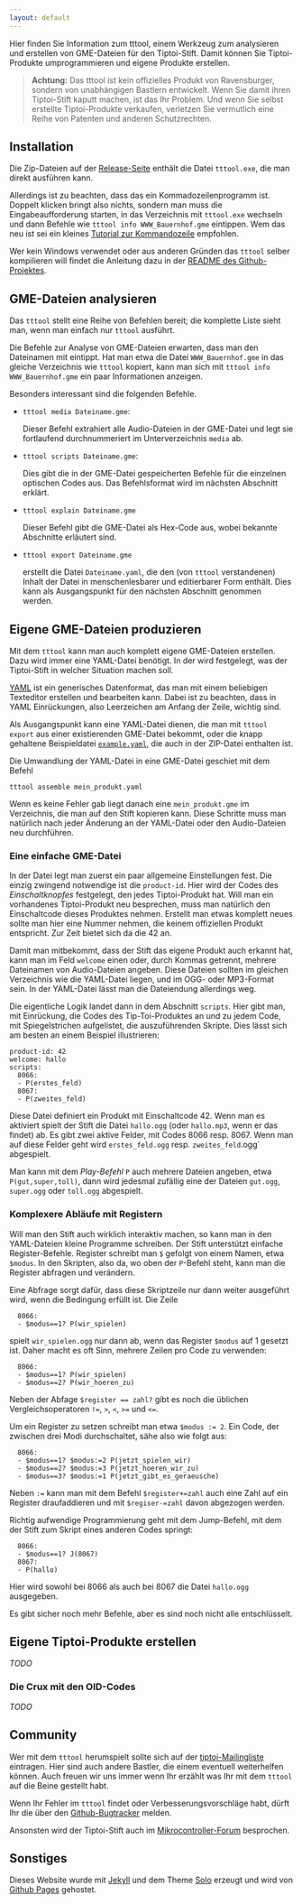 ```yaml
---
layout: default
---
```


Hier finden Sie Information zum tttool, einem Werkzeug zum analysieren und
erstellen von GME-Dateien für den Tiptoi-Stift. Damit können Sie
Tiptoi-Produkte umprogrammieren und eigene Produkte erstellen.

> **Achtung:** Das tttool ist kein offizielles Produkt von Ravensburger,
> sondern von unabhängigen Bastlern entwickelt. Wenn Sie damit ihren
> Tiptoi-Stift kaputt machen, ist das Ihr Problem. Und wenn Sie selbst
> erstellte Tiptoi-Produkte verkaufen, verletzen Sie vermutlich eine Reihe von
> Patenten und anderen Schutzrechten.

## Installation

Die Zip-Dateien auf der [Release-Seite] enthält die Datei `tttool.exe`, die man
direkt ausführen kann.


Allerdings ist zu beachten, dass das ein Kommadozeilenprogramm ist. Doppelt
klicken bringt also nichts, sondern man muss die Eingabeaufforderung starten,
in das Verzeichnis mit `tttool.exe` wechseln und dann Befehle wie `tttool info
WWW_Bauernhof.gme` eintippen. Wem das neu ist sei ein kleines [Tutorial zur
Kommandozeile] empfohlen.

Wer kein Windows verwendet oder aus anderen Gründen das `tttool` selber
kompilieren will findet die Anleitung dazu in der [README des
Github-Projektes].

[Release-Seite]: https://github.com/entropia/tip-toi-reveng/releases
[Tutorial zur Kommandozeile]: http://www.owih.org/2012/03/04/xp-kommandozeile-teil-1/
[README des Github-Projektes]: https://github.com/entropia/tip-toi-reveng#installation

## GME-Dateien analysieren

Das `tttool` stellt eine Reihe von Befehlen bereit; die komplette Liste sieht
man, wenn man einfach nur `tttool` ausführt.

Die Befehle zur Analyse von GME-Dateien erwarten, dass man den Dateinamen mit
eintippt. Hat man etwa die Datei `WWW_Bauernhof.gme` in das gleiche Verzeichnis
wie `tttool` kopiert, kann man sich mit `tttool info WWW_Bauernhof.gme` ein
paar Informationen anzeigen.

Besonders interessant sind die folgenden Befehle.

 * `tttool media Dateiname.gme`:

   Dieser Befehl extrahiert alle Audio-Dateien in der GME-Datei und legt sie
   fortlaufend durchnummeriert im Unterverzeichnis `media` ab.

 * `tttool scripts Dateiname.gme`:

   Dies gibt die in der GME-Datei gespeicherten Befehle für die einzelnen
   optischen Codes aus. Das Befehlsformat wird im nächsten Abschnitt erklärt.

 * `tttool explain Dateiname.gme`

   Dieser Befehl gibt die GME-Datei als Hex-Code aus, wobei bekannte Abschnitte
   erläutert sind.

 * `tttool export Dateiname.gme`

   erstellt die Datei `Dateiname.yaml`, die den (von `tttool` verstandenen)
   Inhalt der Datei in menschenlesbarer und editierbarer Form enthält. Dies
   kann als Ausgangspunkt für den nächsten Abschnitt genommen werden.

## Eigene GME-Dateien produzieren

Mit dem `tttool` kann man auch komplett eigene GME-Dateien erstellen.
Dazu wird immer eine YAML-Datei benötigt. In der wird festgelegt, was der
Tiptoi-Stift in welcher Situation machen soll.

[YAML] ist ein generisches Datenformat, das man mit einem beliebigen Texteditor
erstellen und bearbeiten kann. Dabei ist zu beachten, dass in YAML
Einrückungen, also Leerzeichen am Anfang der Zeile, wichtig sind.

[YAML]: http://de.wikipedia.org/wiki/YAML

Als Ausgangspunkt kann eine YAML-Datei dienen, die man mit `tttool export` aus
einer existierenden GME-Datei bekommt, oder die knapp gehaltene Beispieldatei
[`example.yaml`], die auch in der ZIP-Datei enthalten ist. 

[`example.yaml`]: https://github.com/entropia/tip-toi-reveng/blob/master/example.yaml

Die Umwandlung der YAML-Datei in eine GME-Datei geschiet mit dem Befehl

    tttool assemble mein_produkt.yaml

Wenn es keine Fehler gab liegt danach eine `mein_produkt.gme` im Verzeichnis, die man auf den Stift kopieren kann. Diese Schritte muss man natürlich nach jeder Änderung an der YAML-Datei oder den Audio-Dateien neu durchführen.

### Eine einfache GME-Datei

In der Datei legt man zuerst ein paar allgemeine Einstellungen fest. Die einzig zwingend notwendige ist die `product-id`. Hier wird der Codes des *Einschaltknopfes* festgelegt, den jedes Tiptoi-Produkt hat. Will man ein vorhandenes Tiptoi-Produkt neu besprechen, muss man natürlich den Einschaltcode dieses Produktes nehmen. Erstellt man etwas komplett neues sollte man hier eine Nummer nehmen, die keinem offiziellen Produkt entspricht. Zur Zeit bietet sich da die 42 an.

Damit man mitbekommt, dass der Stift das eigene Produkt auch erkannt hat, kann man im Feld `welcome` einen oder, durch Kommas getrennt, mehrere Dateinamen von Audio-Dateien angeben. Diese Dateien sollten im gleichen Verzeichnis wie die YAML-Datei liegen, und im OGG- oder MP3-Format sein. In der YAML-Datei lässt man die Dateiendung allerdings weg. 

Die eigentliche Logik landet dann in dem Abschnitt `scripts`. Hier gibt man, mit Einrückung, die Codes des Tip-Toi-Produktes an und zu jedem Code, mit Spiegelstrichen aufgelistet, die auszuführenden Skripte. Dies lässt sich am besten an einem Beispiel illustrieren:

~~~
product-id: 42
welcome: hallo
scripts:
  8066:
  - P(erstes_feld)
  8067:
  - P(zweites_feld)
~~~

Diese Datei definiert ein Produkt mit Einschaltcode 42. Wenn man es aktiviert spielt der Stift die Datei `hallo.ogg` (oder `hallo.mp3`, wenn er das findet) ab. Es gibt zwei aktive Felder, mit Codes 8066 resp. 8067. Wenn man auf diese Felder geht wird `erstes_feld.ogg` resp. `zweites_feld`.ogg` abgespielt.

Man kann mit dem *Play-Befehl* `P` auch mehrere Dateien angeben, etwa `P(gut,super,toll)`, dann wird jedesmal zufällig eine der Dateien `gut.ogg`, `super.ogg` oder `toll.ogg` abgespielt.

### Komplexere Abläufe mit Registern

Will man den Stift auch wirklich interaktiv machen, so kann man in den YAML-Dateien kleine Programme schreiben. Der Stift unterstützt einfache Register-Befehle. Register schreibt man `$` gefolgt von einem Namen, etwa `$modus`. In den Skripten, also da, wo oben der `P`-Befehl steht, kann man die Register abfragen und verändern.

Eine Abfrage sorgt dafür, dass diese Skriptzeile nur dann weiter ausgeführt wird, wenn die Bedingung erfüllt ist. Die Zeile

~~~
  8066:
  - $modus==1? P(wir_spielen)
~~~

spielt `wir_spielen.ogg` nur dann ab, wenn das Register `$modus` auf 1 gesetzt ist. Daher macht es oft Sinn, mehrere Zeilen pro Code zu verwenden:

~~~
  8066:
  - $modus==1? P(wir_spielen)
  - $modus==2? P(wir_hoeren_zu)
~~~

Neben der Abfage `$register == zahl?` gibt es noch die üblichen Vergleichsoperatoren `!=`, `>`, `<`, `>=` und `<=`.

Um ein Register zu setzen schreibt man etwa `$modus := 2`. Ein Code, der zwischen drei Modi durchschaltet, sähe also wie folgt aus:

~~~
  8066:
  - $modus==1? $modus:=2 P(jetzt_spielen_wir)
  - $modus==2? $modus:=3 P(jetzt_hoeren_wir_zu)
  - $modus==3? $modus:=1 P(jetzt_gibt_es_geraeusche)
~~~

Neben `:=` kann man mit dem Befehl `$register+=zahl` auch eine Zahl auf ein Register draufaddieren und mit `$regiser-=zahl` davon abgezogen werden.

Richtig aufwendige Programmierung geht mit dem Jump-Befehl, mit dem der Stift zum Skript eines anderen Codes springt:

~~~
  8066:
  - $modus==1? J(8067)
  8067:
  - P(hallo)
~~~

Hier wird sowohl bei 8066 als auch bei 8067 die Datei `hallo.ogg` ausgegeben.


Es gibt sicher noch mehr Befehle, aber es sind noch nicht alle entschlüsselt.

## Eigene Tiptoi-Produkte erstellen

*TODO*

### Die Crux mit den OID-Codes

*TODO*

## Community

Wer mit dem `tttool` herumspielt sollte sich auf der [tiptoi-Mailingliste]
eintragen. Hier sind auch andere Bastler, die einem eventuell weiterhelfen
können. Auch freuen wir uns immer wenn Ihr erzählt was Ihr mit dem `tttool`
auf die Beine gestellt habt.

[tiptoi-Mailingliste]: https://lists.nomeata.de/mailman/listinfo/tiptoi

Wenn Ihr Fehler im `tttool` findet oder Verbesserungsvorschläge habt, dürft Ihr
die über den [Github-Bugtracker] melden.

[Github-Bugtracker]: https://github.com/entropia/tip-toi-reveng/issues

Ansonsten wird der Tiptoi-Stift auch im [Mikrocontroller-Forum] besprochen.

[Mikrocontroller-Forum]: http://www.mikrocontroller.net/topic/214479

## Sonstiges

Dieses Website wurde mit [Jekyll](http://jekyllrb.com/) und dem Theme [Solo](http://solo.chibi.io) erzeugt und wird von [Github Pages](https://pages.github.com/) gehostet.
